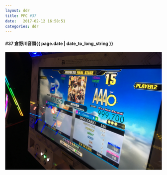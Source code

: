 ```yaml
---
layout: ddr
title: PFC #37
date:   2017-02-12 16:58:51
categories: ddr
---
```

#### **#37** 倉野川音頭<span class="pull-right">{{ page.date | date_to_long_string }}</span>
![](/images/pfc/37_倉野川音頭.jpg)
